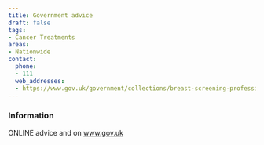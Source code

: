 ```yaml
---
title: Government advice
draft: false
tags:
- Cancer Treatments
areas:
- Nationwide
contact:
  phone:
  - 111
  web_addresses:
  - https://www.gov.uk/government/collections/breast-screening-professional-guidance
---
```


### Information
ONLINE advice and on www.gov.uk

